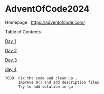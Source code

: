 # AdventOfCode2024

Homepage : https://adventofcode.com/

Table of Contents

[Day 1](/day%201/) 

[Day 2](/day%202/) 

[Day 3](/day%203/)

[day 4](/day%204/)
```
TODO: Fix the code and clean up , 
      Improve O() and add description files
	  Try to add solution in go